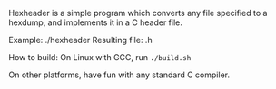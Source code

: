 Hexheader is a simple program which converts any file specified to a 
hexdump, and implements it in a C header file.

Example:
./hexheader <filename>
Resulting file:
<filename>.h

How to build:
On Linux with GCC, run `./build.sh`

On other platforms, have fun with any standard C compiler.

